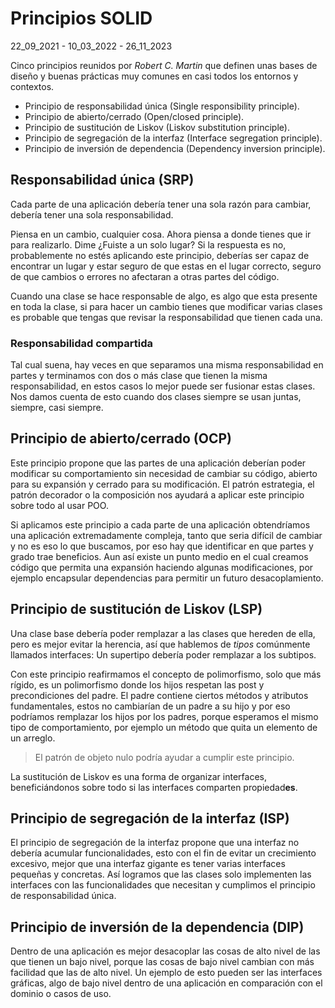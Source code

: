 # Principios SOLID
22_09_2021 - 10_03_2022 - 26_11_2023

Cinco principios reunidos por *Robert C. Martin* que definen unas bases de diseño y buenas prácticas muy comunes en casi todos los entornos y contextos.

* Principio de responsabilidad única (Single responsibility principle).
* Principio de abierto/cerrado (Open/closed principle).
* Principio de sustitución de Liskov (Liskov substitution principle).
* Principio de segregación de la interfaz (Interface segregation principle).
* Principio de inversión de dependencia (Dependency inversion principle).

## Responsabilidad única (SRP)

Cada parte de una aplicación debería tener una sola razón para cambiar, debería tener una sola responsabilidad.

Piensa en un cambio, cualquier cosa. Ahora piensa a donde tienes que ir para realizarlo. Dime ¿Fuiste a un solo lugar? Si la respuesta es no, probablemente no estés aplicando este principio, deberías ser capaz de encontrar un lugar y estar seguro de que estas en el lugar correcto, seguro de que cambios o errores no afectaran a otras partes del código.

Cuando una clase se hace responsable de algo, es algo que esta presente en toda la clase, si para hacer un cambio tienes que modificar varias clases es probable que tengas que revisar la responsabilidad que tienen cada una.

### Responsabilidad compartida

Tal cual suena, hay veces en que separamos una misma responsabilidad en partes y terminamos con dos o más clase que tienen la misma responsabilidad, en estos casos lo mejor puede ser fusionar estas clases. Nos damos cuenta de esto cuando dos clases siempre se usan juntas, siempre, casi siempre.

## Principio de abierto/cerrado (OCP)

Este principio propone que las partes de una aplicación deberían poder modificar su comportamiento sin necesidad de cambiar su código, abierto para su expansión y cerrado para su modificación. El patrón estrategia, el patrón decorador o la composición nos ayudará a aplicar este principio sobre todo al usar POO.

Si aplicamos este principio a cada parte de una aplicación obtendríamos una aplicación extremadamente compleja, tanto que seria difícil de cambiar y no es eso lo que buscamos, por eso hay que identificar en que partes y grado trae beneficios. Aun así existe un punto medio en el cual creamos código que permita una expansión haciendo algunas modificaciones, por ejemplo encapsular dependencias para permitir un futuro desacoplamiento.

## Principio de sustitución de Liskov (LSP)

Una clase base debería poder remplazar a las clases que hereden de ella, pero es mejor evitar la herencia, así que hablemos de *tipos* comúnmente llamados interfaces: Un supertipo debería poder remplazar a los subtipos.

Con este principio reafirmamos el concepto de polimorfismo, solo que más rígido, es un polimorfismo donde los hijos respetan las post y precondiciones del padre. El padre contiene ciertos métodos y atributos fundamentales, estos no cambiarían de un padre a su hijo y por eso podríamos remplazar los hijos por los padres, porque esperamos el mismo tipo de comportamiento, por ejemplo un método que quita un elemento de un arreglo.

> El patrón de objeto nulo podría ayudar a cumplir este principio.

La sustitución de Liskov es una forma de organizar interfaces, beneficiándonos sobre todo si las interfaces comparten propiedad**es**.

## Principio de segregación de la interfaz (ISP)

El principio de segregación de la interfaz propone que una interfaz no debería acumular funcionalidades, esto con el fin de evitar un crecimiento excesivo, mejor que una interfaz gigante es tener varias interfaces pequeñas y concretas. Así logramos que las clases solo implementen las interfaces con las funcionalidades que necesitan y cumplimos el principio de responsabilidad única.

## Principio de inversión de la dependencia (DIP)

Dentro de una aplicación es mejor desacoplar las cosas de alto nivel de las que tienen un bajo nivel, porque las cosas de bajo nivel cambian con más facilidad que las de alto nivel. Un ejemplo de esto pueden ser las interfaces gráficas, algo de bajo nivel dentro de una aplicación en comparación con el dominio o casos de uso. 
